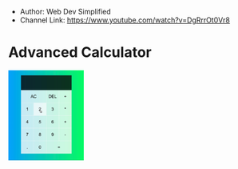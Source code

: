 * Author: Web Dev Simplified
* Channel Link: https://www.youtube.com/watch?v=DgRrrOt0Vr8

# Advanced Calculator

<img
src="https://github.com/MadzivaDuane/Front-End-Development/blob/main/React%20Applications/Media/Advanced-Calculator-Use.gif"
width = 30%
height = 30%
/>
